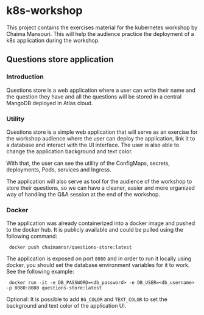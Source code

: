 # k8s-workshop
This project contains the exercises material for the kubernetes workshop by Chaima Mansouri. This will help the audience practice the deployment of a k8s application during the workshop. 

## Questions store application 

### Introduction
Questions store is a web application where a user can write their name and the question they have and all the questions will be stored in a central MangoDB deployed in Atlas cloud. 


### Utility 

Questions store is a simple web application that will serve as an exercise for the workshop audience where the user can deploy the application, link it to a database and interact with the 
UI interface. The user is also able to change the application background and text color. 

With that, the user can see the utility of the ConfigMaps, secrets, deployments, Pods, services and Ingress. 

The application will also serve as tool for the audience of the workshop to store their questions, so we can have a cleaner, easier and more organized way of handling the Q&A session at the end of the workshop.

### Docker

The application was already containerized into a docker image and pushed to the docker hub. It is publicly available and could be pulled using the following command:

```shell script
 docker push chaimamnsr/questions-store:latest
```


The application is exposed on port `8080` and in order to run it locally using docker, you should set the database environment variables for it to work. See the following example:

```shell script
 docker run -it -e DB_PASSWORD=<db_password> -e DB_USER=<db_username> -p 8080:8080 questions-store:latest
```

Optional: It is possible to add `BG_COLOR` and `TEXT_COLOR` to set the background and text color of the application UI. 

